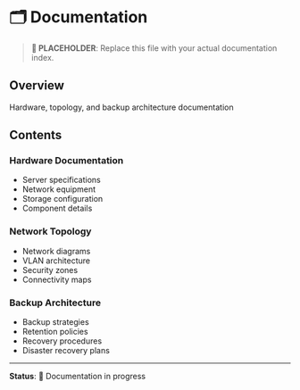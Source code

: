 # 🗂️ Documentation

> **📝 PLACEHOLDER**: Replace this file with your actual documentation index.

## Overview
Hardware, topology, and backup architecture documentation

## Contents

### Hardware Documentation
- Server specifications
- Network equipment
- Storage configuration
- Component details

### Network Topology
- Network diagrams
- VLAN architecture
- Security zones
- Connectivity maps

### Backup Architecture
- Backup strategies
- Retention policies
- Recovery procedures
- Disaster recovery plans

---

**Status**: 🚧 Documentation in progress

<!-- DELETE THIS COMMENT BLOCK WHEN ADDING REAL CONTENT:
   This is a placeholder file. When you're ready to add your actual content:
   1. Delete everything in this file
   2. Add your real documentation index
   3. Keep the same filename (README.md)
-->
